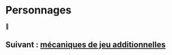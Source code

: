 # Personnages

🚧

## Suivant : [mécaniques de jeu additionnelles](/chapters/05-mechanics/french.md)
